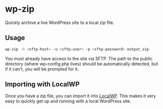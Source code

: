 # wp-zip

Quickly archive a live WordPress site to a local zip file.

## Usage

```bash
wp-zip -h <sftp-host> -u <sftp-user> -p <sftp-password> output.zip
```

You must already have access to the site via SFTP. The path to the public directory (where wp-config.php lives) should be automatically detected, but if it can't, you will be prompted for it.

## Importing with LocalWP

Once you have a zip file, you can import it into [LocalWP](https://localwp.com/). This makes it very easy to quickly get up and running with a local WordPress site.
